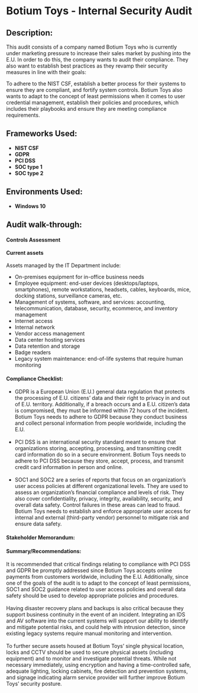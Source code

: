 <h1>Botium Toys - Internal Security Audit</h1>

<h2>Description:</h2>

This audit consists of a company named Botium Toys who is currently under marketing pressure to increase their sales market by pushing into the E.U. In order to do this, the company wants to audit their compliance. They also want to establish best practices as they revamp their security measures in line with their goals: 

To adhere to the NIST CSF, establish a better process for their systems to ensure they are compliant, and fortify system controls.
Botium Toys also wants to adapt to the concept of least permissions when it comes to user credential management, establish their policies and procedures, which includes their playbooks and ensure they are meeting compliance requirements.

<h2>Frameworks Used:</h2>

- <b>NIST CSF</b>
- <b>GDPR</b>
- <b>PCI DSS</b>
- <b>SOC type 1</b>
- <b>SOC type 2</b>

<h2>Environments Used:</h2>

- <b>Windows 10</b>

<h2>Audit walk-through:</h2>

<p align="left">
<h4> Controls Assessment </h4>
<b>Current assets </b><br/>
<br/>
Assets managed by the IT Department include: <br/>
<ul>
<li>On-premises equipment for in-office business needs <br/> </li>
<li>Employee equipment: end-user devices (desktops/laptops, smartphones), remote workstations, headsets, cables, keyboards, mice, docking stations, surveillance cameras, etc. <br/></li>
<li>Management of systems, software, and services: accounting, telecommunication, database, security, ecommerce, and inventory management <br/></li>
<li>Internet access <br/></li>
<li>Internal network <br/></li>
<li>Vendor access management <br/></li>
<li>Data center hosting services <br/></li>
<li>Data retention and storage <br/></li>
<li>Badge readers <br/></li>
<li>Legacy system maintenance: end-of-life systems that require human monitoring <br/></li>
</ul>
<h4> Compliance Checklist:  </h4>
<ul>
<li>GDPR is a European Union (E.U.) general data regulation that protects the processing of E.U. citizens’ data and their right to privacy in and out of E.U. territory. Additionally, if a breach occurs and a E.U. citizen’s data is compromised, they must be informed within 72 hours of the incident. Botium Toys needs to adhere to GDPR because they conduct business and collect personal information from people worldwide, including the E.U.<br/></li>
<br/>
<li>PCI DSS is an international security standard meant to ensure that organizations storing, accepting, processing, and transmitting credit card information do so in a secure environment. Botium Toys needs to adhere to PCI DSS because they store, accept, process, and transmit credit card information in person and online.</li><br/>
 
<li>SOC1 and SOC2 are a series of reports that focus on an organization’s user access policies at different organizational levels. They are used to assess an organization’s financial compliance and levels of risk. They also cover confidentiality, privacy, integrity, availability, security, and overall data safety. Control failures in these areas can lead to fraud. Botium Toys needs to establish and enforce appropriate user access for internal and external (third-party vendor) personnel to mitigate risk and ensure data safety.</li>
</ul>
<h4> Stakeholder Memorandum: </h4>
<h4>Summary/Recommendations:</h4>
It is recommended that critical findings relating to compliance with PCI DSS and GDPR be promptly addressed since Botium Toys accepts online payments from customers worldwide, including the E.U. Additionally, since one of the goals of the audit is to adapt to the concept of least permissions, SOC1 and SOC2 guidance related to user access policies and overall data safety should be used to develop appropriate policies and procedures.<br/> 
<br/>
Having disaster recovery plans and backups is also critical because they support business continuity in the event of an incident. Integrating an IDS and AV software into the current systems will support our ability to identify and mitigate potential risks, and could help with intrusion detection, since existing legacy systems require manual monitoring and intervention.<br/>
<br/>
To further secure assets housed at Botium Toys’ single physical location, locks and CCTV should be used to secure physical assets (including equipment) and to monitor and investigate potential threats. While not necessary immediately, using encryption and having a time-controlled safe, adequate lighting, locking cabinets, fire detection and prevention systems, and signage indicating alarm service provider will further improve Botium Toys’ security posture.
<!--
 ```diff
- text in red
+ text in green
! text in orange
# text in gray
@@ text in purple (and bold)@@
```
--!>
